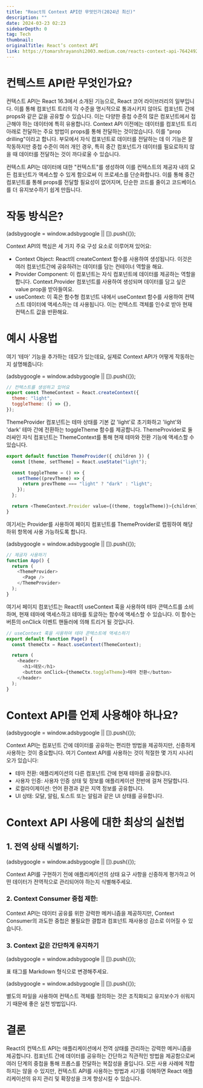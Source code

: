 ```yaml
---
title: "React의 Context API란 무엇인가(2024년 최신)"
description: ""
date: 2024-03-23 02:23
sidebarDepth: 0
tag: Tech
thumbnail:
originalTitle: React’s context API
link: https://tomarshrayanshi2003.medium.com/reacts-context-api-764249259f8c
---
```


# 컨텍스트 API란 무엇인가요?

컨텍스트 API는 React 16.3에서 소개된 기능으로, React 코어 라이브러리의 일부입니다. 이를 통해 컴포넌트 트리의 각 수준을 명시적으로 통과시키지 않아도 컴포넌트 간에 props와 같은 값을 공유할 수 있습니다. 이는 다양한 중첩 수준의 많은 컴포넌트에서 접근해야 하는 데이터에 특히 유용합니다.
Context API 이전에는 데이터를 컴포넌트 트리 아래로 전달하는 주요 방법이 props를 통해 전달하는 것이었습니다. 이를 "prop drilling"이라고 합니다. 부모에서 자식 컴포넌트로 데이터를 전달하는 데 이 기능은 잘 작동하지만 중첩 수준이 여러 개인 경우, 특히 중간 컴포넌트가 데이터를 필요로하지 않을 때 데이터를 전달하는 것이 까다로울 수 있습니다.

컨텍스트 API는 데이터에 대한 "컨텍스트"를 생성하여 이를 컨텍스트의 제공자 내의 모든 컴포넌트가 액세스할 수 있게 함으로써 이 프로세스를 단순화합니다. 이를 통해 중간 컴포넌트를 통해 props를 전달할 필요성이 없어지며, 단순한 코드를 줄이고 코드베이스를 더 유지보수하기 쉽게 만듭니다.

# 작동 방식은?

<!-- ui-log 수평형 -->

<ins class="adsbygoogle"
      style="display:block"
      data-ad-client="ca-pub-4877378276818686"
      data-ad-slot="9743150776"
      data-ad-format="auto"
      data-full-width-responsive="true"></ins>
<component is="script">
(adsbygoogle = window.adsbygoogle || []).push({});
</component>

Context API의 핵심은 세 가지 주요 구성 요소로 이루어져 있어요:

- Context Object: React의 createContext 함수를 사용하여 생성됩니다. 이것은 여러 컴포넌트간에 공유하려는 데이터를 담는 컨테이너 역할을 해요.
- Provider Component: 이 컴포넌트는 자식 컴포넌트에 데이터를 제공하는 역할을 합니다. Context.Provider 컴포넌트를 사용하여 생성되며 데이터를 담고 싶은 value prop을 받아들여요.
- useContext: 이 훅은 함수형 컴포넌트 내에서 useContext 함수를 사용하여 컨텍스트 데이터에 액세스하는 데 사용됩니다. 이는 컨텍스트 객체를 인수로 받아 현재 컨텍스트 값을 반환해요.

# 예시 사용법

여기 ‘테마’ 기능을 추가하는 데모가 있는데요, 실제로 Context API가 어떻게 작동하는지 설명해줍니다:

<!-- ui-log 수평형 -->

<ins class="adsbygoogle"
      style="display:block"
      data-ad-client="ca-pub-4877378276818686"
      data-ad-slot="9743150776"
      data-ad-format="auto"
      data-full-width-responsive="true"></ins>
<component is="script">
(adsbygoogle = window.adsbygoogle || []).push({});
</component>

```js
// 컨텍스트를 생성하고 있어요
export const ThemeContext = React.createContext({
  theme: "light",
  toggleTheme: () => {},
});
```

ThemeProvider 컴포넌트는 테마 상태를 기본 값 'light'로 초기화하고 'light'와 'dark' 테마 간에 전환하는 toggleTheme 함수를 제공합니다. ThemeProvider로 둘러싸인 자식 컴포넌트는 ThemeContext를 통해 현재 테마와 전환 기능에 액세스할 수 있습니다.

```js
export default function ThemeProvider({ children }) {
  const [theme, setTheme] = React.useState("light");

  const toggleTheme = () => {
    setTheme((prevTheme) => {
      return prevTheme === "light" ? "dark" : "light";
    });
  };

  return <ThemeContext.Provider value={(theme, toggleTheme)}>{children}</ThemeContext.Provider>;
}
```

여기서는 Provider를 사용하여 페이지 컴포넌트를 ThemeProvider로 랩핑하여 해당 하위 항목에 사용 가능하도록 합니다.

<!-- ui-log 수평형 -->

<ins class="adsbygoogle"
      style="display:block"
      data-ad-client="ca-pub-4877378276818686"
      data-ad-slot="9743150776"
      data-ad-format="auto"
      data-full-width-responsive="true"></ins>
<component is="script">
(adsbygoogle = window.adsbygoogle || []).push({});
</component>

```js
// 제공자 사용하기
function App() {
  return (
    <ThemeProvider>
      <Page />
    </ThemeProvider>
  );
}
```

여기서 페이지 컴포넌트는 React의 useContext 훅을 사용하여 테마 콘텍스트를 소비하며, 현재 테마에 액세스하고 테마를 토글하는 함수에 액세스할 수 있습니다. 이 함수는 버튼의 onClick 이벤트 핸들러에 의해 트리거 될 것입니다.

```js
// useContext 훅을 사용하여 테마 콘텍스트에 액세스하기
export default function Page() {
  const themeCtx = React.useContext(ThemeContext);

  return (
    <header>
      <h1>데모</h1>
      <button onClick={themeCtx.toggleTheme}>테마 전환</button>
    </header>
  );
}
```

# Context API를 언제 사용해야 하나요?

<!-- ui-log 수평형 -->

<ins class="adsbygoogle"
      style="display:block"
      data-ad-client="ca-pub-4877378276818686"
      data-ad-slot="9743150776"
      data-ad-format="auto"
      data-full-width-responsive="true"></ins>
<component is="script">
(adsbygoogle = window.adsbygoogle || []).push({});
</component>

Context API는 컴포넌트 간에 데이터를 공유하는 편리한 방법을 제공하지만, 신중하게 사용하는 것이 중요합니다. 여기 Context API를 사용하는 것이 적절한 몇 가지 시나리오가 있습니다:

- 테마 전환: 애플리케이션의 다른 컴포넌트 간에 현재 테마를 공유합니다.
- 사용자 인증: 사용자 인증 상태 및 정보를 애플리케이션 전반에 걸쳐 전달합니다.
- 로컬라이제이션: 언어 환경과 같은 지역 정보를 공유합니다.
- UI 상태: 모달, 알림, 토스트 또는 알림과 같은 UI 상태를 공유합니다.

# Context API 사용에 대한 최상의 실천법

## 1. 전역 상태 식별하기:

<!-- ui-log 수평형 -->

<ins class="adsbygoogle"
      style="display:block"
      data-ad-client="ca-pub-4877378276818686"
      data-ad-slot="9743150776"
      data-ad-format="auto"
      data-full-width-responsive="true"></ins>
<component is="script">
(adsbygoogle = window.adsbygoogle || []).push({});
</component>

Context API를 구현하기 전에 애플리케이션의 상태 요구 사항을 신중하게 평가하고 어떤 데이터가 전역적으로 관리되어야 하는지 식별해주세요.

### 2. Context Consumer 중첩 제한:

Context API는 데이터 공유를 위한 강력한 메커니즘을 제공하지만, Context Consumer의 과도한 중첩은 불필요한 결합과 컴포넌트 재사용성 감소로 이어질 수 있습니다.

### 3. Context 값은 간단하게 유지하기

<!-- ui-log 수평형 -->

<ins class="adsbygoogle"
      style="display:block"
      data-ad-client="ca-pub-4877378276818686"
      data-ad-slot="9743150776"
      data-ad-format="auto"
      data-full-width-responsive="true"></ins>
<component is="script">
(adsbygoogle = window.adsbygoogle || []).push({});
</component>

표 태그를 Markdown 형식으로 변경해주세요.

<!-- ui-log 수평형 -->

<ins class="adsbygoogle"
      style="display:block"
      data-ad-client="ca-pub-4877378276818686"
      data-ad-slot="9743150776"
      data-ad-format="auto"
      data-full-width-responsive="true"></ins>
<component is="script">
(adsbygoogle = window.adsbygoogle || []).push({});
</component>

별도의 파일을 사용하여 컨텍스트 객체를 정의하는 것은 조직화되고 유지보수가 쉬워지기 때문에 좋은 실천 방법입니다.

# 결론

React의 컨텍스트 API는 애플리케이션에서 전역 상태를 관리하는 강력한 메커니즘을 제공합니다. 컴포넌트 간에 데이터를 공유하는 간단하고 직관적인 방법을 제공함으로써 여러 단계의 중첩을 통해 프롭스를 전달하는 복잡성을 줄입니다. 모든 사용 사례에 적합하지는 않을 수 있지만, 컨텍스트 API를 사용하는 방법과 시기를 이해하면 React 애플리케이션의 유지 관리 및 확장성을 크게 향상시킬 수 있습니다.
